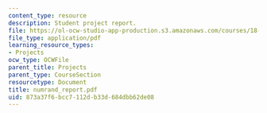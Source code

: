 ```yaml
---
content_type: resource
description: Student project report.
file: https://ol-ocw-studio-app-production.s3.amazonaws.com/courses/18-996-random-matrix-theory-and-its-applications-spring-2004/873a37f6bcc7112db33d684dbb62de08_numrand_report.pdf
file_type: application/pdf
learning_resource_types:
- Projects
ocw_type: OCWFile
parent_title: Projects
parent_type: CourseSection
resourcetype: Document
title: numrand_report.pdf
uid: 873a37f6-bcc7-112d-b33d-684dbb62de08
---
```

